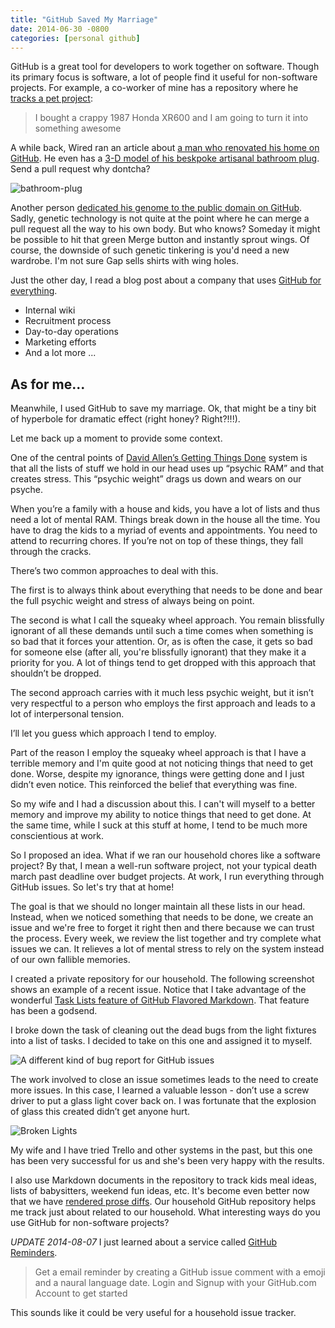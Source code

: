 ```yaml
---
title: "GitHub Saved My Marriage"
date: 2014-06-30 -0800
categories: [personal github]
---
```


GitHub is a great tool for developers to work together on software. Though its primary focus is software, a lot of people find it useful for non-software projects. For example, a co-worker of mine has a repository where he [tracks a pet project](https://github.com/thedaniel/xl600):

> I bought a crappy 1987 Honda XR600 and I am going to turn it into something awesome

A while back, Wired ran an article about [a man who renovated his home on GitHub](http://www.wired.com/2013/01/this-old-house/). He even has a [3-D model of his beskpoke artisanal bathroom plug](https://github.com/canadaduane/house/blob/master/bathroom/bathtub-plug/plug.stl). Send a pull request why dontcha?

![bathroom-plug](https://cloud.githubusercontent.com/assets/19977/3211911/e5d38f28-ef37-11e3-9b4b-49c1da1f0ad8.png)

Another person [dedicated his genome to the public domain on GitHub](http://manu.sporny.org/2011/public-domain-genome/). Sadly, genetic technology is not quite at the point where he can merge a pull request all the way to his own body. But who knows? Someday it might be possible to hit that green Merge button and instantly sprout wings. Of course, the downside of such genetic tinkering is you'd need a new wardrobe. I'm not sure Gap sells shirts with wing holes.

Just the other day, I read a blog post about a company that uses [GitHub for everything](http://wiredcraft.com/posts/2013/09/18/github-for-everything.html).

* Internal wiki
* Recruitment process
* Day-to-day operations
* Marketing efforts
* And a lot more ...

## As for me...

Meanwhile, I used GitHub to save my marriage. Ok, that might be a tiny bit of hyperbole for dramatic effect (right honey? Right?!!!).

Let me back up a moment to provide some context.

One of the central points of [David Allen’s Getting Things Done](http://www.amazon.com/gp/product/B000WH7PKY/ref=as_li_tl?ie=UTF8&camp=1789&creative=390957&creativeASIN=B000WH7PKY&linkCode=as2&tag=youvebeenhaac-20&linkId=CCTMDNDTW52UYUWH) system is that all the lists of stuff we hold in our head uses up “psychic RAM” and that creates stress. This “psychic weight” drags us down and wears on our psyche.

When you’re a family with a house and kids, you have a lot of lists and thus need a lot of mental RAM. Things break down in the house all the time. You have to drag the kids to a myriad of events and appointments. You need to attend to recurring chores. If you’re not on top of these things, they fall through the cracks.

There’s two common approaches to deal with this.

The first is to always think about everything that needs to be done and bear the full psychic weight and stress of always being on point.

The second is what I call the squeaky wheel approach. You remain blissfully ignorant of all these demands until such a time comes when something is so bad that it forces your attention. Or, as is often the case, it gets so bad for someone else (after all, you're blissfully ignorant) that they make it a priority for you. A lot of things tend to get dropped with this approach that shouldn’t be dropped.

The second approach carries with it much less psychic weight, but it isn’t very respectful to a person who employs the first approach and leads to a lot of interpersonal tension.

I’ll let you guess which approach I tend to employ.

Part of the reason I employ the squeaky wheel approach is that I have a terrible memory and I'm quite good at not noticing things that need to get done. Worse, despite my ignorance, things were getting done and I just didn’t even notice. This reinforced the belief that everything was fine.

So my wife and I had a discussion about this. I can't will myself to a better memory and improve my ability to notice things that need to get done. At the same time, while I suck at this stuff at home, I tend to be much more conscientious at work.

So I proposed an idea. What if we ran our household chores like a software project? By that, I mean a well-run software project, not your typical death march past deadline over budget projects. At work, I run everything through GitHub issues. So let's try that at home!

The goal is that we should no longer maintain all these lists in our head. Instead, when we noticed something that needs to be done, we create an issue and we're free to forget it right then and there because we can trust the process. Every week, we review the list together and try complete what issues we can. It relieves a lot of mental stress to rely on the system instead of our own fallible memories.

I created a private repository for our household. The following screenshot shows an example of a recent issue. Notice that I take advantage of the wonderful [Task Lists feature of GitHub Flavored Markdown](https://github.com/blog/1375-task-lists-in-gfm-issues-pulls-comments). That feature has been a godsend.

I broke down the task of cleaning out the dead bugs from the light fixtures into a list of tasks. I decided to take on this one and assigned it to myself.

![A different kind of bug report for GitHub issues](https://f.cloud.github.com/assets/19977/2369372/b2eea64e-a7dc-11e3-853b-3608024ec3c2.png)

The work involved to close an issue sometimes leads to the need to create more issues. In this case, I learned a valuable lesson - don’t use a screw driver to put a glass light cover back on. I was fortunate that the explosion of glass this created didn’t get anyone hurt.

![Broken Lights](https://f.cloud.github.com/assets/19977/2369343/8ef2f264-a7db-11e3-98d6-96cccf55d20c.JPG)

My wife and I have tried Trello and other systems in the past, but this one has been very successful for us and she's been very happy with the results.

I also use Markdown documents in the repository to track kids meal ideas, lists of babysitters, weekend fun ideas, etc. It's become even better now that we have [rendered prose diffs](https://github.com/blog/1784-rendered-prose-diffs). Our household GitHub repository helps me track just about related to our household. What interesting ways do you use GitHub for non-software projects?

_UPDATE 2014-08-07_ I just learned about a service called [GitHub Reminders](http://www.github-reminders.com/).

> Get a email reminder by creating a GitHub issue comment with a emoji and a naural language date. 
Login and Signup with your GitHub.com Account to get started

This sounds like it could be very useful for a household issue tracker.
